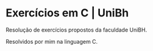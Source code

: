 # Exercícios em C  |   UniBh

Resolução de exercícios propostos da faculdade UniBH.

Resolvidos por mim na linguagem C.